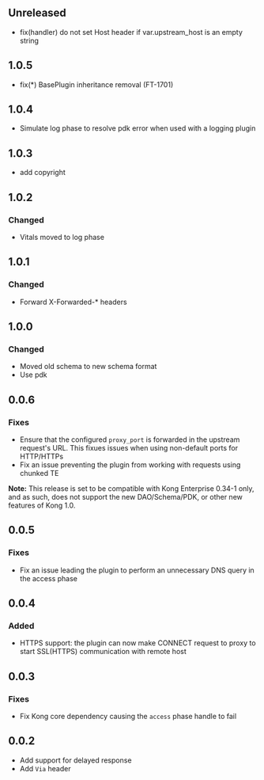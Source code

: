 ## Unreleased

* fix(handler) do not set Host header if var.upstream_host is an empty string

## 1.0.5

* fix(*) BasePlugin inheritance removal (FT-1701)

## 1.0.4

* Simulate log phase to resolve pdk error when used with a logging plugin

## 1.0.3

- add copyright

## 1.0.2

### Changed

* Vitals moved to log phase

## 1.0.1

### Changed

* Forward X-Forwarded-* headers


## 1.0.0

### Changed

* Moved old schema to new schema format
* Use pdk

## 0.0.6

### Fixes

* Ensure that the configured `proxy_port` is forwarded in the upstream
  request's URL. This fixues issues when using non-default ports for
  HTTP/HTTPs
* Fix an issue preventing the plugin from working with requests using chunked
  TE

**Note:** This release is set to be compatible with Kong Enterprise 0.34-1
only, and as such, does not support the new DAO/Schema/PDK, or other new
features of Kong 1.0.

## 0.0.5

### Fixes

* Fix an issue leading the plugin to perform an unnecessary DNS query in the access phase

## 0.0.4

### Added

* HTTPS support: the plugin can now make CONNECT request to proxy
to start SSL(HTTPS) communication with remote host

## 0.0.3

### Fixes

* Fix Kong core dependency causing the `access` phase handle to fail

## 0.0.2

* Add support for delayed response
* Add `Via` header

